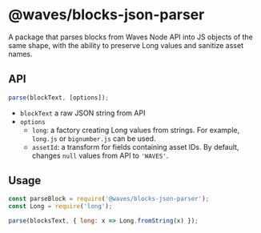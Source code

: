 # @waves/blocks-json-parser

A package that parses blocks from Waves Node API into JS objects of the same shape, with the ability to preserve Long values and sanitize asset names.

## API

```js
parse(blockText, [options]);
```

- `blockText` a raw JSON string from API
- `options`
  - `long`: a factory creating Long values from strings. For example, `long.js` or `bignumber.js` can be used.
  - `assetId`: a transform for fields containing asset IDs. By default, changes `null` values from API to `'WAVES'`.

## Usage

```js
const parseBlock = require('@waves/blocks-json-parser');
const Long = require('long');

parse(blocksText, { long: x => Long.fromString(x) });
```
